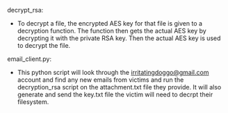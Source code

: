 decrypt_rsa:
* To decrypt a file, the encrypted AES key for that file is given to a decryption function. The function then gets the actual AES key by decrypting it with the private RSA key. Then the actual AES key is used to decrypt the file.

email_client.py:
* This python script will look through the irritatingdoggo@gmail.com account and find any new emails from victims and run the decryption_rsa script on the attachment.txt file they provide. It will also generate and send the key.txt file the victim will need to decrpt their filesystem. 
